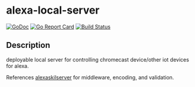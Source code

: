 
# alexa-local-server

[![GoDoc](https://godoc.org/github.com/AndreasAbdi/alexa-local-server?status.png)](http://godoc.org/github.com/AndreasAbdi/alexa-local-server)
[![Go Report Card](https://goreportcard.com/badge/github.com/AndreasAbdi/alexa-local-server)](https://goreportcard.com/report/github.com/AndreasAbdi/alexa-local-server)
[![Build Status](https://travis-ci.org/AndreasAbdi/alexa-local-server.svg?branch=master)](https://travis-ci.org/AndreasAbdi/alexa-local-server)

## Description

deployable local server for controlling chromecast device/other iot devices for alexa.

References [alexaskilserver](https://github.com/mikeflynn/go-alexa/blob/master/skillserver/skillserver.go) for middleware, encoding, and validation.
